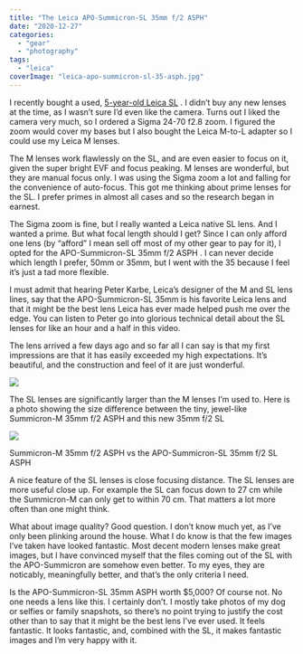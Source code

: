 ```yaml
---
title: "The Leica APO-Summicron-SL 35mm f/2 ASPH"
date: "2020-12-27"
categories:
  - "gear"
  - "photography"
tags:
  - "leica"
coverImage: "leica-apo-summicron-sl-35-asph.jpg"
---
```


I recently bought a used, [5-year-old Leica SL](__GHOST_URL__/2020/my-new-5-year-old-leica-sl/) . I didn’t buy any new lenses at the time, as I wasn’t sure I’d even like the camera. Turns out I liked the camera very much, so I ordered a Sigma 24-70 f2.8 zoom. I figured the zoom would cover my bases but I also bought the Leica M-to-L adapter so I could use my Leica M lenses.

The M lenses work flawlessly on the SL, and are even easier to focus on it, given the super bright EVF and focus peaking. M lenses are wonderful, but they are manual focus only. I was using the Sigma zoom a lot and falling for the convenience of auto-focus. This got me thinking about prime lenses for the SL. I prefer primes in almost all cases and so the research began in earnest.

The Sigma zoom is fine, but I really wanted a Leica native SL lens. And I wanted a prime. But what focal length should I get? Since I can only afford one lens (by “afford” I mean sell off most of my other gear to pay for it), I opted for the APO-Summicron-SL 35mm f/2 ASPH . I can never decide which length I prefer, 50mm or 35mm, but I went with the 35 because I feel it’s just a tad more flexible.

I must admit that hearing Peter Karbe, Leica’s designer of the M and SL lens lines, say that the APO-Summicron-SL 35mm is his favorite Leica lens and that it might be the best lens Leica has ever made helped push me over the edge. You can listen to Peter go into glorious technical detail about the SL lenses for like an hour and a half in this video.

The lens arrived a few days ago and so far all I can say is that my first impressions are that it has easily exceeded my high expectations. It’s beautiful, and the construction and feel of it are just wonderful.

![](/img/2020/leica-apo-summicron-sl-35-asph.jpg)

The SL lenses are significantly larger than the M lenses I’m used to. Here is a photo showing the size difference between the tiny, jewel-like Summicron-M 35mm f/2 ASPH and this new 35mm f/2 SL

![](/img/2020/SummicronComparison.jpg)

Summicron-M 35mm f/2 ASPH vs the APO-Summicron-SL 35mm f/2 SL ASPH

A nice feature of the SL lenses is close focusing distance. The SL lenses are more useful close up. For example the SL can focus down to 27 cm while the Summicron-M can only get to within 70 cm. That matters a lot more often than one might think.

What about image quality? Good question. I don’t know much yet, as I’ve only been plinking around the house. What I do know is that the few images I’ve taken have looked fantastic. Most decent modern lenses make great images, but I have convinced myself that the files coming out of the SL with the APO-Summicron are somehow even better. To my eyes, they are noticably, meaningfully better, and that’s the only criteria I need.

Is the APO-Summicron-SL 35mm ASPH worth $5,000? Of course not. No one needs a lens like this. I certainly don’t. I mostly take photos of my dog or selfies or family snapshots, so there’s no point trying to justify the cost other than to say that it might be the best lens I’ve ever used. It feels fantastic. It looks fantastic, and, combined with the SL, it makes fantastic images and I’m very happy with it.
